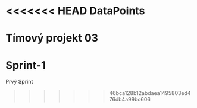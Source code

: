 <<<<<<< HEAD
DataPoints
==========

Tímový projekt 03
=======
Sprint-1
========

Prvý Sprint
>>>>>>> 46bca128b12abdaea1495803ed476db4a99bc606
